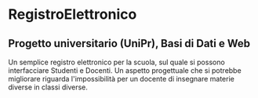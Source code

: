 # RegistroElettronico
## Progetto universitario (UniPr), Basi di Dati e Web
Un semplice registro elettronico per la scuola, sul quale si possono interfacciare Studenti e Docenti.
Un aspetto progettuale che si potrebbe migliorare riguarda l'impossibilità per un docente di insegnare materie diverse in classi diverse.
